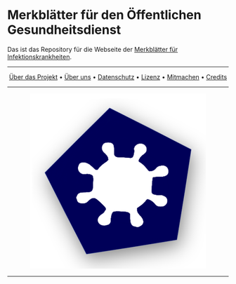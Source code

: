 # Merkblätter für den Öffentlichen Gesundheitsdienst
Das ist das Repository für die Webseite der <a href="https://jakobschumacher.github.io/oegd_merkblaetter">Merkblätter für Infektionskrankheiten</a>.
<hr />
<p align="center">
    <a href="pages/about.html">Über das Projekt</a> •
    <a href="#who-we-are">Über uns</a> •
    <a href="#data-privacy">Datenschutz</a> •
    <a href="#licensing">Lizenz</a> •
    <a href="#how-to-contribute">Mitmachen</a> •
    <a href="#credits">Credits</a>
</p>
<hr />
<p align="center">
 <a href="https://www.merkblaetter-fuer-infektionskrankheiten.de"><img src="assets/images/Logo2.png" width="400" height="400" alt="Logo"/></a>
</p>
<hr />


